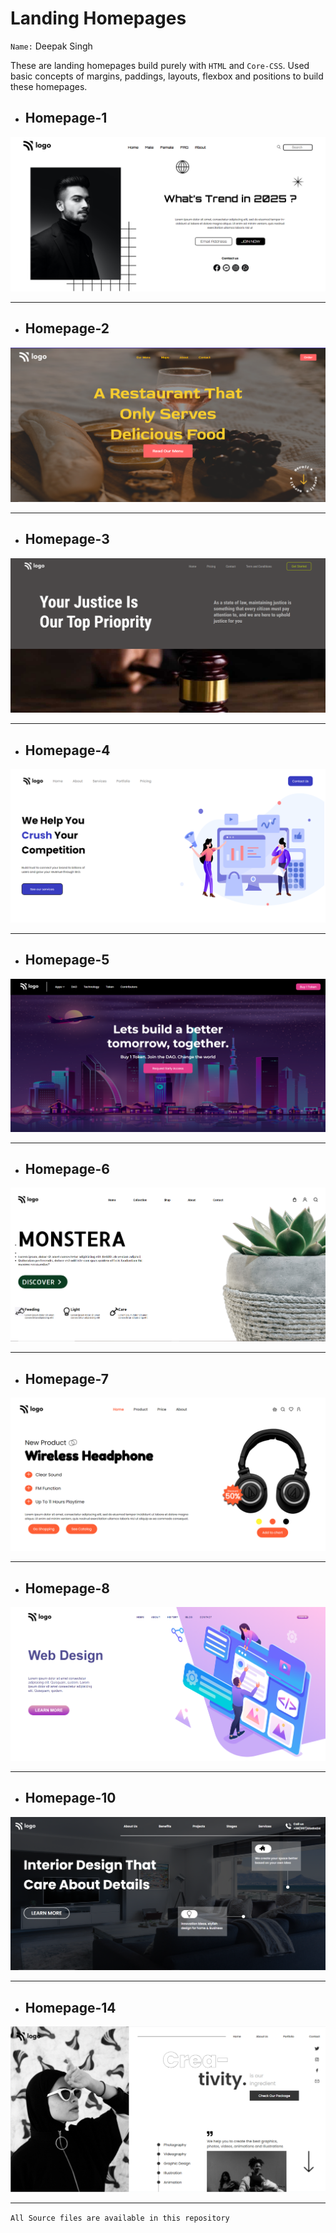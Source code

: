 # Landing Homepages

`Name:`
 Deepak Singh

 These are landing homepages build purely with `HTML` and `Core-CSS`. Used basic concepts of margins, paddings, layouts, flexbox and positions to build these homepages.



  - ## Homepage-1
  ![Screenshot1](/Screenshots/1.png)

  ***

  - ## Homepage-2
  ![Screenshot1](/Screenshots/2.png)

  ***

  - ## Homepage-3
  ![Screenshot1](/Screenshots/3.png)

  ***

  - ## Homepage-4
  ![Screenshot1](/Screenshots/4.png)

  ***

  - ## Homepage-5
  ![Screenshot1](/Screenshots/5.png)

  ***

  - ## Homepage-6
  ![Screenshot1](/Screenshots/6.png)

  ***

  - ## Homepage-7
  ![Screenshot1](/Screenshots/7.png)

  ***
  - ## Homepage-8
  ![Screenshot1](/Screenshots/8.png)

  ***

  - ## Homepage-10
  ![Screenshot1](/Screenshots/9.png)

  ***

  - ## Homepage-14
  ![Screenshot1](/Screenshots/10.png)

  ***

  `All Source files are available in this repository`

  
